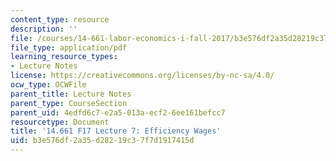 ```yaml
---
content_type: resource
description: ''
file: /courses/14-661-labor-economics-i-fall-2017/b3e576df2a35d28219c37f7d1917415d_MIT14_661F17_lec7.pdf
file_type: application/pdf
learning_resource_types:
- Lecture Notes
license: https://creativecommons.org/licenses/by-nc-sa/4.0/
ocw_type: OCWFile
parent_title: Lecture Notes
parent_type: CourseSection
parent_uid: 4edfd6c7-e2a5-013a-ecf2-6ee161befcc7
resourcetype: Document
title: '14.661 F17 Lecture 7: Efficiency Wages'
uid: b3e576df-2a35-d282-19c3-7f7d1917415d
---
```

